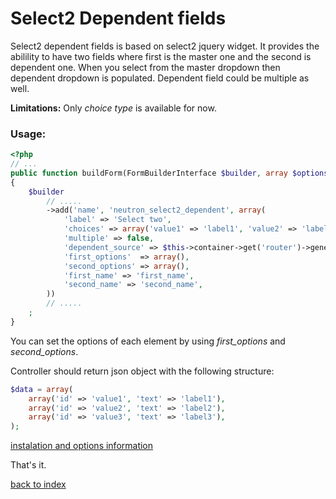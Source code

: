 Select2 Dependent fields
========================

Select2 dependent fields is based on select2 jquery widget. 
It provides the abilility to have two fields where first is the master one and the second is dependent one.
When you select from the master dropdown then dependent dropdown is populated. Dependent field could be multiple as well.

**Limitations:** Only *choice type* is available for now.

### Usage:

``` php
<?php
// ...
public function buildForm(FormBuilderInterface $builder, array $options)
{
    $builder
        // .....
        ->add('name', 'neutron_select2_dependent', array(
            'label' => 'Select two', 
            'choices' => array('value1' => 'label1', 'value2' => 'label2'),
            'multiple' => false,
            'dependent_source' => $this->container->get('router')->generate('ajax_route', array(), true),
            'first_options'  => array(),
            'second_options' => array(),
            'first_name' => 'first_name',
            'second_name' => 'second_name',
        ))
		// .....
    ;
}
```

You can set the options of each element by using *first_options* and *second_options*.

Controller should return json object with the following structure:

``` php
$data = array(
    array('id' => 'value1', 'text' => 'label1'),
    array('id' => 'value2', 'text' => 'label2'),
    array('id' => 'value3', 'text' => 'label3'),
);
```

[instalation and options information](select2.md)

That's it.

[back to index](index.md#list)
